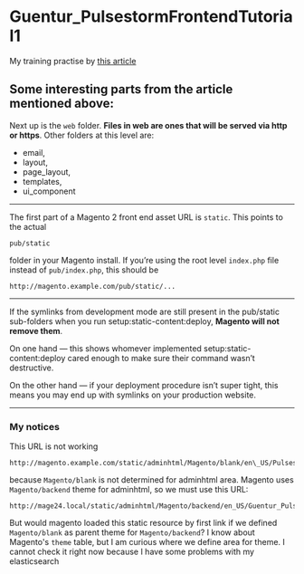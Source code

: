 # Guentur_PulsestormFrontendTutorial1
My training practise by [this article](https://alanstorm.com/magento_2_adding_frontend_files_to_your_module/)

## Some interesting parts from the article mentioned above:
Next up is the `web` folder.
**Files in web are ones that will be served via http or https**. 
Other folders at this level are:
- email, 
- layout, 
- page_layout, 
- templates,
- ui_component

---
The first part of a Magento 2 front end asset URL is `static`. This points to the actual

```
pub/static
```

folder in your Magento install. If you’re using the root level `index.php` file instead of `pub/index.php`, this should be

```
http://magento.example.com/pub/static/...
```

---
If the symlinks from development mode are still present in the pub/static sub-folders when you run setup:static-content:deploy, **Magento will not remove them**. 

On one hand — this shows whomever implemented setup:static-content:deploy cared enough to make sure their command wasn’t destructive. 

On the other hand — if your deployment procedure isn’t super tight, this means you may end up with symlinks on your production website.

---
### My notices
This URL is not working 
```
http://magento.example.com/static/adminhtml/Magento/blank/en\_US/Pulsestorm\_FrontendTutorial1/hello.js
```
because `Magento/blank` is not determined for adminhtml area. Magento uses `Magento/backend` theme for adminhtml, so we must use this URL:
```
http://mage24.local/static/adminhtml/Magento/backend/en_US/Guentur_PulsestormFrontendTutorial1/hello.js
```
But would magento loaded this static resource by first link if we defined `Magento/blank` as parent theme for `Magento/backend`?
I know about Magento's `theme` table, but I am curious where we define area for theme.
I cannot check it right now because I have some problems with my elasticsearch

